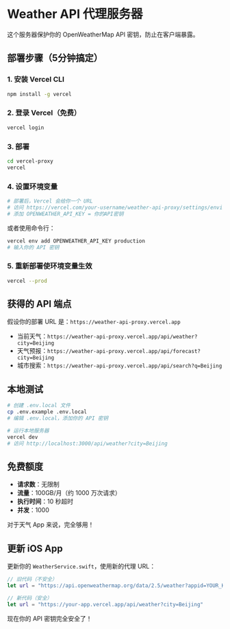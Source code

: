 # Weather API 代理服务器

这个服务器保护你的 OpenWeatherMap API 密钥，防止在客户端暴露。

## 部署步骤（5分钟搞定）

### 1. 安装 Vercel CLI
```bash
npm install -g vercel
```

### 2. 登录 Vercel（免费）
```bash
vercel login
```

### 3. 部署
```bash
cd vercel-proxy
vercel
```

### 4. 设置环境变量
```bash
# 部署后，Vercel 会给你一个 URL
# 访问 https://vercel.com/your-username/weather-api-proxy/settings/environment-variables
# 添加 OPENWEATHER_API_KEY = 你的API密钥
```

或者使用命令行：
```bash
vercel env add OPENWEATHER_API_KEY production
# 输入你的 API 密钥
```

### 5. 重新部署使环境变量生效
```bash
vercel --prod
```

## 获得的 API 端点

假设你的部署 URL 是：`https://weather-api-proxy.vercel.app`

- 当前天气：`https://weather-api-proxy.vercel.app/api/weather?city=Beijing`
- 天气预报：`https://weather-api-proxy.vercel.app/api/forecast?city=Beijing`
- 城市搜索：`https://weather-api-proxy.vercel.app/api/search?q=Beijing`

## 本地测试

```bash
# 创建 .env.local 文件
cp .env.example .env.local
# 编辑 .env.local，添加你的 API 密钥

# 运行本地服务器
vercel dev
# 访问 http://localhost:3000/api/weather?city=Beijing
```

## 免费额度

- **请求数**：无限制
- **流量**：100GB/月（约 1000 万次请求）
- **执行时间**：10 秒超时
- **并发**：1000

对于天气 App 来说，完全够用！

## 更新 iOS App

更新你的 `WeatherService.swift`，使用新的代理 URL：

```swift
// 旧代码（不安全）
let url = "https://api.openweathermap.org/data/2.5/weather?appid=YOUR_KEY"

// 新代码（安全）
let url = "https://your-app.vercel.app/api/weather?city=Beijing"
```

现在你的 API 密钥完全安全了！